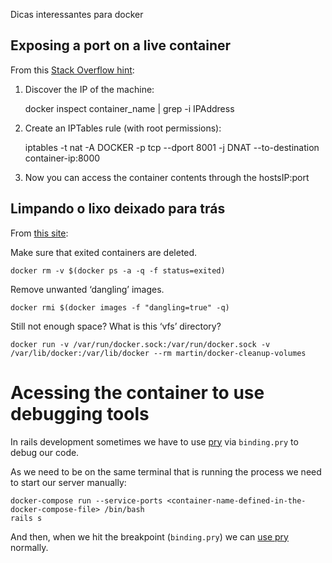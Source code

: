 Dicas interessantes para docker

## Exposing a port on a live container

From this [Stack Overflow hint](http://stackoverflow.com/questions/19897743/exposing-a-port-on-a-live-docker-container):

1. Discover the IP of the machine:

    docker inspect container_name | grep -i IPAddress

2. Create an IPTables rule (with root permissions):

    iptables -t nat -A  DOCKER -p tcp --dport 8001 -j DNAT --to-destination container-ip:8000

3. Now you can access the container contents through the hostsIP:port

## Limpando o lixo deixado para trás

From [this site](http://java.dzone.com/articles/docker-%E2%80%93-clean-after-yourself?utm_source=feedburner&utm_medium=feed&utm_campaign=Feed%3A+javalobby%2Ffrontpage+%28Javalobby+%2F+Java+Zone%29):

Make sure that exited containers are deleted.

~~~
docker rm -v $(docker ps -a -q -f status=exited)
~~~

Remove unwanted ‘dangling’ images.

~~~
docker rmi $(docker images -f "dangling=true" -q)
~~~

Still not enough space? What is this ‘vfs’ directory?

~~~
docker run -v /var/run/docker.sock:/var/run/docker.sock -v /var/lib/docker:/var/lib/docker --rm martin/docker-cleanup-volumes
~~~

# Acessing the container to use debugging tools

In rails development sometimes we have to use [pry](https://github.com/pry/pry) via `binding.pry` to debug our code.

As we need to be on the same terminal that is running the process we need to start our server manually:

    docker-compose run --service-ports <container-name-defined-in-the-docker-compose-file> /bin/bash
    rails s

And then, when we hit the breakpoint (`binding.pry`) we can [use pry](https://github.com/pry/pry/wiki) normally.
